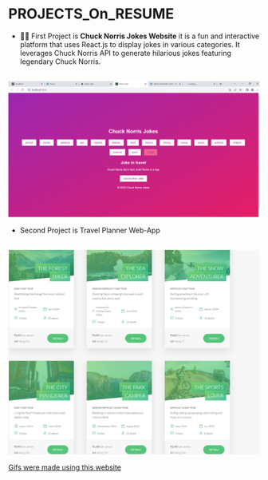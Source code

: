 # PROJECTS_On_RESUME

- 💚📱 First Project is <strong>Chuck Norris Jokes Website</strong> it is a fun and interactive platform that uses React.js to display jokes in various categories. It leverages Chuck Norris API to generate hilarious jokes featuring legendary Chuck Norris.
<br>
<img src="https://github.com/Kgotta-contribute/PROJECTS_On_RESUME/blob/main/JokeDeliveringWebsiteUsingREACT/Screenshot1.png?raw=true" alt="Image Description">
</br>

- Second Project is Travel Planner Web-App
<br>
<img src="https://github.com/Kgotta-contribute/PROJECTS_On_RESUME/blob/main/TravelPlannerApp/Images/Screenshot%20(58).png?raw=true" alt="Image Description" style="margin-right: 150px;">
</br>

















[Gifs were made using this website](https://ezgif.com/speed/ezgif-4-f389296878.gif)

